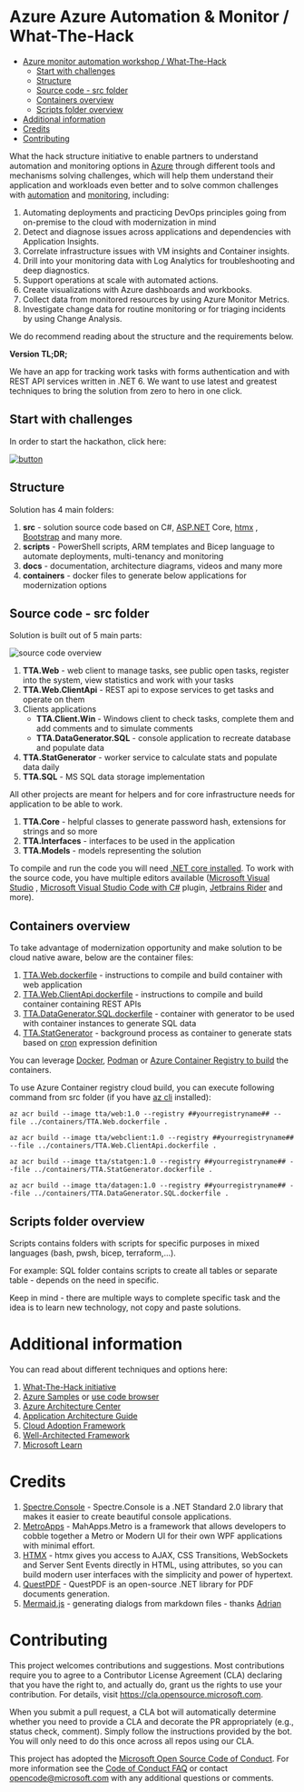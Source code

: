 # Azure Azure Automation & Monitor / What-The-Hack

<!-- TOC -->
* [Azure monitor automation workshop / What-The-Hack](#azure-monitor-automation-workshop--what-the-hack)
  * [Start with challenges](#start-with-challenges)
  * [Structure](#structure)
  * [Source code - src folder](#source-code---src-folder)
  * [Containers overview](#containers-overview)
  * [Scripts folder overview](#scripts-folder-overview)
* [Additional information](#additional-information)
* [Credits](#credits)
* [Contributing](#contributing)
<!-- TOC -->

What the hack structure initiative to enable partners to understand automation and monitoring options
in [Azure](https://portal.azure.com) through
different tools and mechanisms solving challenges, which will help them understand their application and workloads even
better and to solve common challenges with [automation](https://docs.microsoft.com/en-us/azure/automation/)
and [monitoring](https://docs.microsoft.com/en-us/azure/azure-monitor/overview), including:

1. Automating deployments and practicing DevOps principles going from on-premise to the cloud with modernization in mind
2. Detect and diagnose issues across applications and dependencies with Application Insights.
3. Correlate infrastructure issues with VM insights and Container insights.
4. Drill into your monitoring data with Log Analytics for troubleshooting and deep diagnostics.
5. Support operations at scale with automated actions.
6. Create visualizations with Azure dashboards and workbooks.
7. Collect data from monitored resources by using Azure Monitor Metrics.
8. Investigate change data for routine monitoring or for triaging incidents by using Change Analysis.

We do recommend reading about the structure and the requirements below.

**Version TL;DR;**

We have an app for tracking work tasks with forms authentication and with REST API services written in .NET 6.
We want to use latest and greatest techniques to bring the solution from zero to hero in one click.

## Start with challenges

In order to start the hackathon, click here:

[![button](https://webeudatastorage.blob.core.windows.net/files/start-challenges.jpg)](./docs/00-init.md)

## Structure

Solution has 4 main folders:

1. **src** - solution source code based on C#, [ASP.NET](https://asp.net) Core, [htmx](https://htmx.org)
   , [Bootstrap](https://getbootstrap.com) and many more.
2. **scripts** - PowerShell scripts, ARM templates and Bicep language to automate deployments, multi-tenancy and
   monitoring
3. **docs** - documentation, architecture diagrams, videos and many more
4. **containers** - docker files to generate below applications for modernization options

## Source code - src folder

Solution is built out of 5 main parts:

![source code overview](https://webeudatastorage.blob.core.windows.net/web/tta-src-overview.png)

1. **TTA.Web** - web client to manage tasks, see public open tasks, register into the system, view statistics and work
   with your tasks
2. **TTA.Web.ClientApi** - REST api to expose services to get tasks and operate on them
3. Clients applications
    - **TTA.Client.Win** - Windows client to check tasks, complete them and add comments and to simulate comments
    - **TTA.DataGenerator.SQL** - console application to recreate database and populate data
4. **TTA.StatGenerator** - worker service to calculate stats and populate data daily
5. **TTA.SQL** - MS SQL data storage implementation

All other projects are meant for helpers and for core infrastructure needs for application to be able to work.

1. **TTA.Core** - helpful classes to generate password hash, extensions for strings and so more
2. **TTA.Interfaces** - interfaces to be used in the application
3. **TTA.Models** - models representing the solution

To compile and run the code you will need [.NET core installed](https://dot.net). To work with the source code, you have
multiple editors available ([Microsoft Visual Studio](https://visualstudio.com)
, [Microsoft Visual Studio Code with C#](https://code.visualstudio.com)
plugin, [Jetbrains Rider](https://jetbrains.com/rider) and more).

## Containers overview

To take advantage of modernization opportunity and make solution to be cloud native aware, below are the container
files:

1. [TTA.Web.dockerfile](containers/TTA.Web.dockerfile) - instructions to compile and build container with web
   application
2. [TTA.Web.ClientApi.dockerfile](containers/TTA.Web.ClientApi.dockerfile) - instructions to compile and build container
   containing REST APIs
3. [TTA.DataGenerator.SQL.dockerfile](containers/TTA.DataGenerator.SQL.dockerfile) - container with generator to be used
   with container instances to generate SQL data
4. [TTA.StatGenerator](containers/TTA.StatGenerator.dockerfile) - background process as container to generate stats
   based on [cron](https://en.wikipedia.org/wiki/Cron) expression definition

You can leverage [Docker](https://docker.com), [Podman](https://podman.io)
or [Azure Container Registry to build](https://docs.microsoft.com/en-us/azure/container-registry/container-registry-tutorial-quick-task)
the containers.

To use Azure Container registry cloud build, you can execute following command from src folder (if you
have [az cli](https://docs.microsoft.com/en-us/cli/azure/install-azure-cli) installed):

`az acr build --image tta/web:1.0 --registry ##yourregistryname## --file ../containers/TTA.Web.dockerfile .`

`az acr build --image tta/webclient:1.0 --registry ##yourregistryname## --file ../containers/TTA.Web.ClientApi.dockerfile .`

`az acr build --image tta/statgen:1.0 --registry ##yourregistryname## --file ../containers/TTA.StatGenerator.dockerfile .`

`az acr build --image tta/datagen:1.0 --registry ##yourregistryname## --file ../containers/TTA.DataGenerator.SQL.dockerfile .`

## Scripts folder overview

Scripts contains folders with scripts for specific purposes in mixed languages (bash, pwsh, bicep, terraform,...).

For example: SQL folder contains scripts to create all tables or
separate table - depends on the need in specific.

Keep in mind - there are multiple ways to complete specific task and the idea is to learn new technology, not copy and
paste solutions.

# Additional information

You can read about different techniques and options here:

1. [What-The-Hack initiative](https://aka.ms/wth)
2. [Azure Samples](https://github.com/Azure-Samples)
   or [use code browser](https://docs.microsoft.com/en-us/samples/browse/?products=azure)
3. [Azure Architecture Center](https://docs.microsoft.com/en-us/azure/architecture/)
4. [Application Architecture Guide](https://docs.microsoft.com/en-us/azure/architecture/guide/)
5. [Cloud Adoption Framework](https://docs.microsoft.com/en-us/azure/cloud-adoption-framework/)
6. [Well-Architected Framework](https://docs.microsoft.com/en-us/azure/architecture/framework/)
7. [Microsoft Learn](https://docs.microsoft.com/en-us/learn/roles/solutions-architect)

# Credits

1. [Spectre.Console](https://spectreconsole.net/) - Spectre.Console is a .NET Standard 2.0 library that makes it easier
   to create beautiful console applications.
2. [MetroApps](https://mahapps.com/) - MahApps.Metro is a framework that allows developers to cobble together a Metro or
   Modern UI for their own WPF applications with minimal effort.
3. [HTMX](https://htmx.org) - htmx gives you access to AJAX, CSS Transitions, WebSockets and Server Sent Events directly
   in HTML, using attributes, so you can build modern user interfaces with the simplicity and power of hypertext.
4. [QuestPDF](https://github.com/QuestPDF/QuestPDF) - QuestPDF is an open-source .NET library for PDF documents
   generation.
5. [Mermaid.js](https://github.com/mermaid-js/mermaid) - generating dialogs from markdown files -
   thanks [Adrian](https://github.com/snobu)

# Contributing

This project welcomes contributions and suggestions. Most contributions require you to agree to a
Contributor License Agreement (CLA) declaring that you have the right to, and actually do, grant us
the rights to use your contribution. For details, visit https://cla.opensource.microsoft.com.

When you submit a pull request, a CLA bot will automatically determine whether you need to provide
a CLA and decorate the PR appropriately (e.g., status check, comment). Simply follow the instructions
provided by the bot. You will only need to do this once across all repos using our CLA.

This project has adopted the [Microsoft Open Source Code of Conduct](https://opensource.microsoft.com/codeofconduct/).
For more information see the [Code of Conduct FAQ](https://opensource.microsoft.com/codeofconduct/faq/) or
contact [opencode@microsoft.com](mailto:opencode@microsoft.com) with any additional questions or comments.
